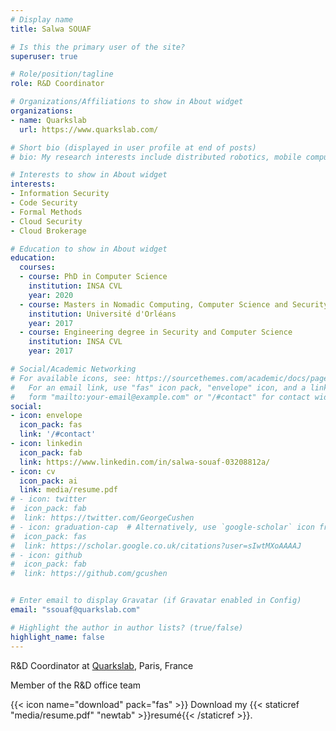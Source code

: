 ```yaml
---
# Display name
title: Salwa SOUAF

# Is this the primary user of the site?
superuser: true

# Role/position/tagline
role: R&D Coordinator

# Organizations/Affiliations to show in About widget
organizations:
- name: Quarkslab
  url: https://www.quarkslab.com/

# Short bio (displayed in user profile at end of posts)
# bio: My research interests include distributed robotics, mobile computing and programmable matter.

# Interests to show in About widget
interests:
- Information Security
- Code Security
- Formal Methods
- Cloud Security
- Cloud Brokerage

# Education to show in About widget
education:
  courses:
  - course: PhD in Computer Science 
    institution: INSA CVL
    year: 2020
  - course: Masters in Nomadic Computing, Computer Science and Security
    institution: Université d'Orléans
    year: 2017
  - course: Engineering degree in Security and Computer Science
    institution: INSA CVL
    year: 2017

# Social/Academic Networking
# For available icons, see: https://sourcethemes.com/academic/docs/page-builder/#icons
#   For an email link, use "fas" icon pack, "envelope" icon, and a link in the
#   form "mailto:your-email@example.com" or "/#contact" for contact widget.
social:
- icon: envelope
  icon_pack: fas
  link: '/#contact'
- icon: linkedin
  icon_pack: fab
  link: https://www.linkedin.com/in/salwa-souaf-03208812a/
- icon: cv
  icon_pack: ai
  link: media/resume.pdf
# - icon: twitter
#  icon_pack: fab
#  link: https://twitter.com/GeorgeCushen
# - icon: graduation-cap  # Alternatively, use `google-scholar` icon from `ai` icon pack
#  icon_pack: fas
#  link: https://scholar.google.co.uk/citations?user=sIwtMXoAAAAJ
# - icon: github
#  icon_pack: fab
#  link: https://github.com/gcushen


# Enter email to display Gravatar (if Gravatar enabled in Config)
email: "ssouaf@quarkslab.com"

# Highlight the author in author lists? (true/false)
highlight_name: false
---
```


R&D Coordinator at [Quarkslab](https://www.quarkslab.com/), Paris, France

Member of the R&D office team

{{< icon name="download" pack="fas" >}} Download my {{< staticref "media/resume.pdf" "newtab" >}}resumé{{< /staticref >}}.
